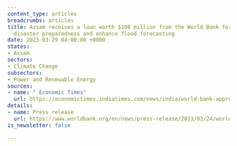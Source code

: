 ```yaml
---
content_type: articles
breadcrumbs: articles
title: Assam receives a loan worth $108 million from the World Bank for improving
  disaster preparedness and enhance flood forecasting
date: 2023-03-29 04:00:00 +0000
states:
- Assam
sectors:
- Climate Change
subsectors:
- Power and Renewable Energy
sources:
- name: " Economic Times"
  url: https://economictimes.indiatimes.com/news/india/world-bank-approves-108-mn-for-assam-to-improve-disaster-preparedness/articleshow/98985851.cms
details:
- name: Press release
  url: https://www.worldbank.org/en/news/press-release/2023/03/24/world-bank-approves-108-million-to-improve-disaster-preparedness-for-flood-prone-districts-of-assam
is_newsletter: false

---
```

